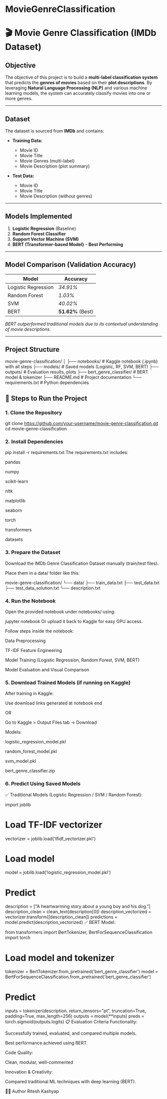 # MovieGenreClassification
# 🎬 Movie Genre Classification (IMDb Dataset)

## **Objective**

The objective of this project is to build a **multi-label classification system** that predicts the **genres of movies** based on their **plot descriptions**. By leveraging **Natural Language Processing (NLP)** and various machine learning models, the system can accurately classify movies into one or more genres.

---

## **Dataset**

The dataset is sourced from **IMDb** and contains:

- **Training Data:**
  - Movie ID
  - Movie Title
  - Movie Genres (multi-label)
  - Movie Description (plot summary)

- **Test Data:**
  - Movie ID
  - Movie Title
  - Movie Description (without genres)

---

## **Models Implemented**

1. **Logistic Regression** (Baseline)
2. **Random Forest Classifier**
3. **Support Vector Machine (SVM)**
4. **BERT (Transformer-based Model)** – **Best Performing**

---

## **Model Comparison (Validation Accuracy)**

| Model                | Accuracy |
|----------------------|----------|
| Logistic Regression  | *34.91%* |
| Random Forest        | *1.03%*  |
| SVM                  | *40.02%* |
| BERT                 | **51.62%** (Best) |

*BERT outperformed traditional models due to its contextual understanding of movie descriptions.*

---

## **Project Structure**

movie-genre-classification/ │ ├── notebooks/ # Kaggle notebook (.ipynb) with all steps ├── models/ # Saved models (Logistic, RF, SVM, BERT) ├── outputs/ # Evaluation results, plots ├── bert_genre_classifier/ # BERT model & tokenizer ├── README.md # Project documentation └── requirements.txt # Python dependencies

## 📝 Steps to Run the Project

### 1. Clone the Repository

git clone https://github.com/your-username/movie-genre-classification.git
cd movie-genre-classification

### 2. Install Dependencies

pip install -r requirements.txt
The requirements.txt includes:

pandas

numpy

scikit-learn

nltk

matplotlib

seaborn

torch

transformers

datasets

### 3. Prepare the Dataset
Download the IMDb Genre Classification Dataset manually (train/test files).

Place them in a data/ folder like this:

movie-genre-classification/
└── data/
    ├── train_data.txt
    ├── test_data.txt
    ├── test_data_solution.txt
    └── description.txt
### 4. Run the Notebook
Open the provided notebook under notebooks/ using:

jupyter notebook
Or upload it back to Kaggle for easy GPU access.

Follow steps inside the notebook:

Data Preprocessing

TF-IDF Feature Engineering

Model Training (Logistic Regression, Random Forest, SVM, BERT)

Model Evaluation and Visual Comparison

### 5. Download Trained Models (if running on Kaggle)
After training in Kaggle:

Use download links generated at notebook end

OR

Go to Kaggle > Output Files tab → Download

Models:

logistic_regression_model.pkl

random_forest_model.pkl

svm_model.pkl

bert_genre_classifier.zip

### 6. Predict Using Saved Models
✅ Traditional Models (Logistic Regression / SVM / Random Forest):

import joblib

# Load TF-IDF vectorizer
vectorizer = joblib.load('tfidf_vectorizer.pkl')

# Load model
model = joblib.load('logistic_regression_model.pkl')

# Predict
description = ["A heartwarming story about a young boy and his dog."]
description_clean = clean_text(description[0])
description_vectorized = vectorizer.transform([description_clean])
predictions = model.predict(description_vectorized)
✅ BERT Model:

from transformers import BertTokenizer, BertForSequenceClassification
import torch

# Load model and tokenizer
tokenizer = BertTokenizer.from_pretrained('bert_genre_classifier')
model = BertForSequenceClassification.from_pretrained('bert_genre_classifier')

# Predict
inputs = tokenizer(description, return_tensors="pt", truncation=True, padding=True, max_length=256)
outputs = model(**inputs)
preds = torch.sigmoid(outputs.logits)
📋 Evaluation Criteria
Functionality:

Successfully trained, evaluated, and compared multiple models.

Best performance achieved using BERT.

Code Quality:

Clean, modular, well-commented

Innovation & Creativity:

Compared traditional ML techniques with deep learning (BERT).

👨‍💻 Author
Ritesh Kashyap
